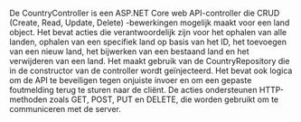 De CountryController is een ASP.NET Core web API-controller die CRUD (Create, Read, Update, Delete) -bewerkingen mogelijk maakt voor een land object. Het bevat acties die verantwoordelijk zijn voor het ophalen van alle landen, ophalen van een specifiek land op basis van het ID, het toevoegen van een nieuw land, het bijwerken van een bestaand land en het verwijderen van een land. Het maakt gebruik van de CountryRepository die in de constructor van de controller wordt geïnjecteerd. Het bevat ook logica om de API te beveiligen tegen onjuiste invoer en om een gepaste foutmelding terug te sturen naar de cliënt. De acties ondersteunen HTTP-methoden zoals GET, POST, PUT en DELETE, die worden gebruikt om te communiceren met de server.